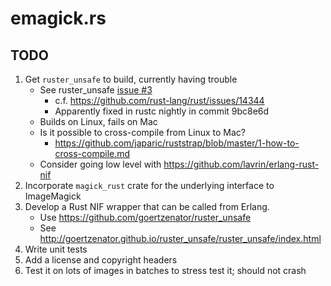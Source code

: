 # emagick.rs

## TODO

1. Get `ruster_unsafe` to build, currently having trouble
    * See ruster_unsafe [issue #3](https://github.com/goertzenator/ruster_unsafe/issues/3)
        - c.f. https://github.com/rust-lang/rust/issues/14344
        - Apparently fixed in rustc nightly in commit 9bc8e6d
    * Builds on Linux, fails on Mac
    * Is it possible to cross-compile from Linux to Mac?
        - https://github.com/japaric/ruststrap/blob/master/1-how-to-cross-compile.md
    * Consider going low level with https://github.com/lavrin/erlang-rust-nif
1. Incorporate `magick_rust` crate for the underlying interface to ImageMagick
1. Develop a Rust NIF wrapper that can be called from Erlang.
	* Use https://github.com/goertzenator/ruster_unsafe
	* See http://goertzenator.github.io/ruster_unsafe/ruster_unsafe/index.html
1. Write unit tests
1. Add a license and copyright headers
1. Test it on lots of images in batches to stress test it; should not crash
